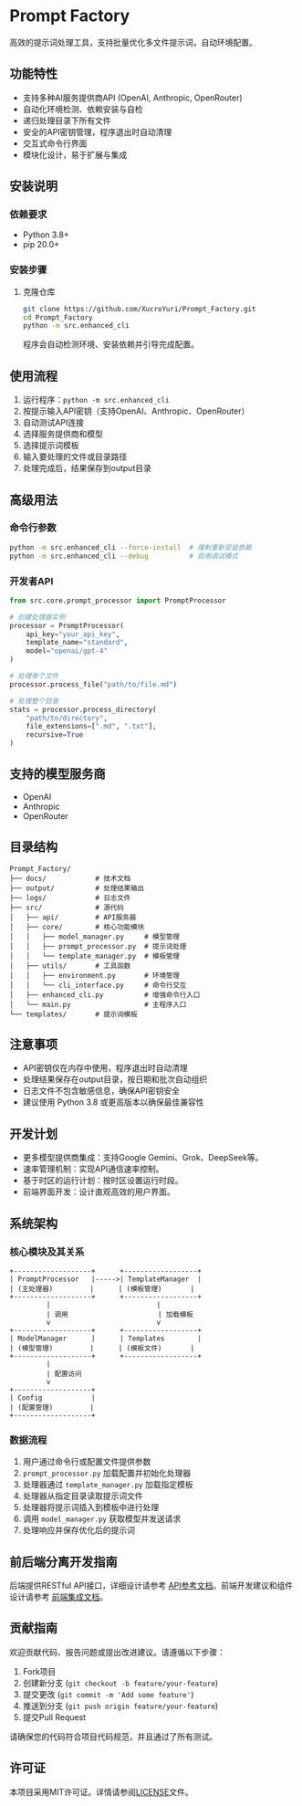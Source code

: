# Prompt Factory
高效的提示词处理工具，支持批量优化多文件提示词，自动环境配置。

## 功能特性
- 支持多种AI服务提供商API (OpenAI, Anthropic, OpenRouter)
- 自动化环境检测、依赖安装与自检
- 递归处理目录下所有文件
- 安全的API密钥管理，程序退出时自动清理
- 交互式命令行界面
- 模块化设计，易于扩展与集成

## 安装说明
### 依赖要求
- Python 3.8+
- pip 20.0+

### 安装步骤
1. 克隆仓库
   ```bash
   git clone https://github.com/XucroYuri/Prompt_Factory.git
   cd Prompt_Factory
   python -m src.enhanced_cli
   ```
   程序会自动检测环境、安装依赖并引导完成配置。

## 使用流程
1. 运行程序：`python -m src.enhanced_cli`
2. 按提示输入API密钥（支持OpenAI、Anthropic、OpenRouter）
3. 自动测试API连接
4. 选择服务提供商和模型
5. 选择提示词模板
6. 输入要处理的文件或目录路径
7. 处理完成后，结果保存到output目录

## 高级用法
### 命令行参数
```bash
python -m src.enhanced_cli --force-install  # 强制重新安装依赖
python -m src.enhanced_cli --debug          # 启用调试模式
```

### 开发者API
```python
from src.core.prompt_processor import PromptProcessor

# 创建处理器实例
processor = PromptProcessor(
    api_key="your_api_key",
    template_name="standard",
    model="openai/gpt-4"
)

# 处理单个文件
processor.process_file("path/to/file.md")

# 处理整个目录
stats = processor.process_directory(
    "path/to/directory",
    file_extensions=[".md", ".txt"],
    recursive=True
)
```

## 支持的模型服务商
- OpenAI
- Anthropic
- OpenRouter

## 目录结构
```
Prompt_Factory/
├── docs/            # 技术文档
├── output/          # 处理结果输出
├── logs/            # 日志文件
├── src/             # 源代码
│   ├── api/         # API服务器
│   ├── core/        # 核心功能模块
│   │   ├── model_manager.py     # 模型管理
│   │   ├── prompt_processor.py  # 提示词处理
│   │   └── template_manager.py  # 模板管理
│   ├── utils/       # 工具函数
│   │   ├── environment.py       # 环境管理
│   │   └── cli_interface.py     # 命令行交互
│   ├── enhanced_cli.py          # 增强命令行入口
│   └── main.py                  # 主程序入口
└── templates/       # 提示词模板
```

## 注意事项
- API密钥仅在内存中使用，程序退出时自动清理
- 处理结果保存在output目录，按日期和批次自动组织
- 日志文件不包含敏感信息，确保API密钥安全
- 建议使用 Python 3.8 或更高版本以确保最佳兼容性

## 开发计划
- 更多模型提供商集成：支持Google Gemini、Grok、DeepSeek等。
- 速率管理机制：实现API通信速率控制。
- 基于时区的运行计划：按时区设置运行时段。
- 前端界面开发：设计直观高效的用户界面。

## 系统架构
### 核心模块及其关系
```
+-------------------+      +------------------+
| PromptProcessor   |----->| TemplateManager  |
| (主处理器)         |      | (模板管理)       |
+-------------------+      +------------------+
         |                          |
         | 调用                      | 加载模板
         v                          v
+-------------------+      +------------------+
| ModelManager      |      | Templates        |
| (模型管理)         |      | (模板文件)       |
+-------------------+      +------------------+
         |
         | 配置访问
         v
+-------------------+
| Config            |
| (配置管理)         |
+-------------------+
```

### 数据流程
1. 用户通过命令行或配置文件提供参数
2. `prompt_processor.py` 加载配置并初始化处理器
3. 处理器通过 `template_manager.py` 加载指定模板
4. 处理器从指定目录读取提示词文件
5. 处理器将提示词插入到模板中进行处理
6. 调用 `model_manager.py` 获取模型并发送请求
7. 处理响应并保存优化后的提示词

## 前后端分离开发指南
后端提供RESTful API接口，详细设计请参考 [API参考文档](/docs/api_reference.md)。前端开发建议和组件设计请参考 [前端集成文档](/docs/frontend_integration.md)。

## 贡献指南
欢迎贡献代码、报告问题或提出改进建议。请遵循以下步骤：
1. Fork项目
2. 创建新分支 (`git checkout -b feature/your-feature`)
3. 提交更改 (`git commit -m 'Add some feature'`)
4. 推送到分支 (`git push origin feature/your-feature`)
5. 提交Pull Request

请确保您的代码符合项目代码规范，并且通过了所有测试。

## 许可证
本项目采用MIT许可证。详情请参阅[LICENSE](LICENSE)文件。